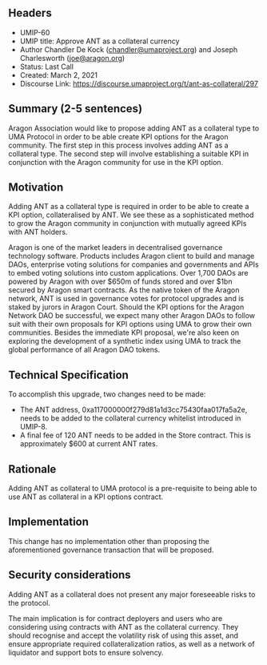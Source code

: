 ## Headers
- UMIP-60 
- UMIP title: Approve ANT as a collateral currency
- Author Chandler De Kock (chandler@umaproject.org) and Joseph Charlesworth (joe@aragon.org)
- Status: Last Call
- Created: March 2, 2021 
- Discourse Link: <https://discourse.umaproject.org/t/ant-as-collateral/297>

## Summary (2-5 sentences)
Aragon Association would like to propose adding ANT as a collateral type to UMA Protocol in order to be able create KPI options for the Aragon community. The first step in this process involves adding ANT as a collateral type. The second step will involve establishing a suitable KPI in conjunction with the Aragon community for use in the KPI option.

## Motivation
Adding ANT as a collateral type is required in order to be able to create a KPI option, collateralised by ANT. We see these as a sophisticated method to grow the Aragon community in conjunction with mutually agreed KPIs with ANT holders. 

Aragon is one of the market leaders in decentralised governance technology software. Products includes Aragon client to build and manage DAOs, enterprise voting solutions for companies and governments and APIs to embed voting solutions into custom applications. Over 1,700 DAOs are powered by Aragon with over $650m of funds stored and over $1bn secured by Aragon smart contracts. As the native token of the Aragon network, ANT is used in governance votes for protocol upgrades and is staked by jurors in Aragon Court. Should the KPI options for the Aragon Network DAO be successful, we expect many other Aragon DAOs to follow suit with their own proposals for KPI options using UMA to grow their own communities. Besides the immediate KPI proposal, we're also keen on exploring the development of a synthetic index using UMA to track the global performance of all Aragon DAO tokens.

## Technical Specification
To accomplish this upgrade, two changes need to be made:

- The ANT address, 0xa117000000f279d81a1d3cc75430faa017fa5a2e, needs to be added to the collateral currency whitelist introduced in UMIP-8.
- A final fee of 120 ANT needs to be added in the Store contract. This is approximately $600 at current ANT rates.

## Rationale
Adding ANT as collateral to UMA protocol is a pre-requisite to being able to use ANT as collateral in a KPI options contract. 

## Implementation
This change has no implementation other than proposing the aforementioned governance transaction that will be proposed.

## Security considerations
Adding ANT as a collateral does not present any major foreseeable risks to the protocol.

The main implication is for contract deployers and users who are considering using contracts with ANT as the collateral currency. They should recognise and accept the volatility risk of using this asset, and ensure appropriate required collateralization ratios, as well as a network of liquidator and support bots to ensure solvency.
